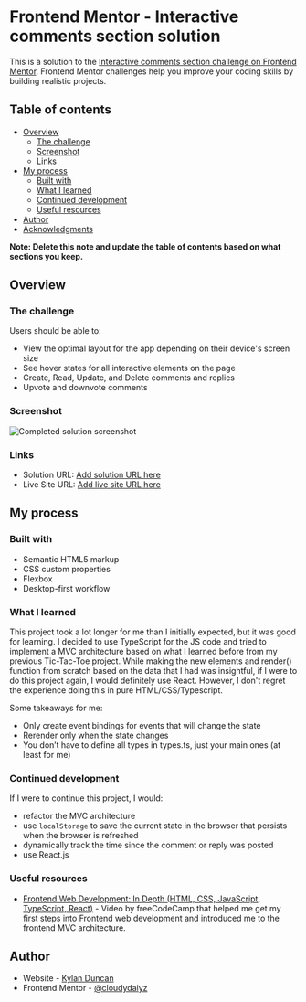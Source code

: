 # Frontend Mentor - Interactive comments section solution

This is a solution to the [Interactive comments section challenge on Frontend Mentor](https://www.frontendmentor.io/challenges/interactive-comments-section-iG1RugEG9). Frontend Mentor challenges help you improve your coding skills by building realistic projects. 

## Table of contents

- [Overview](#overview)
  - [The challenge](#the-challenge)
  - [Screenshot](#screenshot)
  - [Links](#links)
- [My process](#my-process)
  - [Built with](#built-with)
  - [What I learned](#what-i-learned)
  - [Continued development](#continued-development)
  - [Useful resources](#useful-resources)
- [Author](#author)
- [Acknowledgments](#acknowledgments)

**Note: Delete this note and update the table of contents based on what sections you keep.**

## Overview

### The challenge

Users should be able to:

- View the optimal layout for the app depending on their device's screen size
- See hover states for all interactive elements on the page
- Create, Read, Update, and Delete comments and replies
- Upvote and downvote comments

### Screenshot

![Completed solution screenshot](./images/screenshot.jpg)

### Links

- Solution URL: [Add solution URL here](https://your-solution-url.com)
- Live Site URL: [Add live site URL here](https://your-live-site-url.com)

## My process

### Built with

- Semantic HTML5 markup
- CSS custom properties
- Flexbox
- Desktop-first workflow

### What I learned

This project took a lot longer for me than I initially expected, but it was good for learning. I decided to use TypeScript for the JS code and tried to implement a MVC architecture based on what I learned before from my previous Tic-Tac-Toe project. While making the new elements and render() function from scratch based on the data that I had was insightful, if I were to do this project again, I would definitely use React. However, I don't regret the experience doing this in pure HTML/CSS/Typescript.

Some takeaways for me:
- Only create event bindings for events that will change the state
- Rerender only when the state changes
- You don’t have to define all types in types.ts, just your main ones (at least for me)

### Continued development

If I were to continue this project, I would:
- refactor the MVC architecture
- use `localStorage` to save the current state in the browser that persists when the browser is refreshed
- dynamically track the time since the comment or reply was posted
- use React.js

### Useful resources

- [Frontend Web Development: In Depth (HTML, CSS, JavaScript, TypeScript, React)](https://www.youtube.com/watch?v=MsnQ5uepIaE) - Video by freeCodeCamp that helped me get my first steps into Frontend web development and introduced me to the frontend MVC architecture.

## Author

- Website - [Kylan Duncan](https://www.cloudydaiyz.com)
- Frontend Mentor - [@cloudydaiyz](https://www.frontendmentor.io/profile/cloudydaiyz)